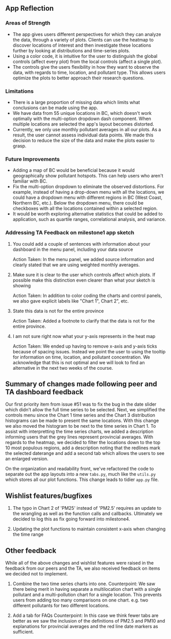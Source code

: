 ## App Reflection

### Areas of Strength
- The app gives users different perspectives for which they can analyze the data, through a variety of plots. Clients can use the heatmap to discover locations of interest and then investigate these locations further by looking at distributions and time-series plots.
- Using a color code, it is intuitive for the user to distinguish the global controls (affect every plot) from the local controls (affect a single plot).
- The controls give the users flexibility in how they want to observe the data, with regards to time, location, and pollutant type. This allows users optimize the plots to better approach their research questions.

### Limitations
- There is a large proportion of missing data which limits what conclusions can be made using the app.
- We have data from 55 unique locations in BC, which doesn't work optimally with the multi-option dropdown dash component. When multiple locations are selected the app's layout becomes distorted.
- Currently, we only use monthly pollutant averages in all our plots. As a result, the user cannot assess individual data points. We made this decision to reduce the size of the data and make the plots easier to grasp.

### Future Improvements
- Adding a map of BC would be beneficial because it would geographically show pollutant hotspots. This can help users who aren't familiar with BC.
- Fix the multi-option dropdown to eliminate the observed distortions. For example, instead of having a drop-down menu with all the locations, we could have a dropdown menu with different regions in BC (West Coast, Northern BC, etc.). Below the dropdown menu, there could be checkboxes with all the locations contained within a selected region.
- It would be worth exploring alternative statistics that could be added to application, such as quartile ranges, correlational analysis, and variance.

### Addressing TA Feedback on milestone1 app sketch

1. You could add a couple of sentences with information about your dashboard in the menu panel, including your data source

    Action Taken: In the menu panel, we added source information and clearly stated that we are using weighted monthly averages.

2. Make sure it is clear to the user which controls affect which plots. If possible make this distinction even clearer than what your sketch is showing

    Action Taken: In addition to color coding the charts and control panels, we also gave explicit labels like "Chart 1", Chart 2", etc.

3. State this data is not for the entire province

    Action Taken: Added a footnote to clarify that the data is not for the entire province.

4. I am not sure right now what your y-axis represents in the heat map

    Action Taken: We ended up having to remove x-axis and y-axis ticks because of spacing issues. Instead we point the user to using the tooltip for information on time, location, and pollutant concentration. We acknowledge that this is not optimal and we will look to find an alternative in the next two weeks of the course.
 

    
## Summary of changes made following peer and TA dashboard feedback

Our first priority item from issue #51 was to fix the bug in the date slider which didn't allow the full time series to be selected. Next, we simplified the controls menu since the Chart 1 time series and the Chart 3 distribution histograms can be made to present the same locations. With this change we also moved the histogram to be next to the time series in Chart 1. To assist with interpretting the time series charts, we added a description informing users that the grey lines represent provincial averages. With regards to the heatmap, we decided to filter the locations down to the top 10 most populous regions, add a description noting that the redlines mark the selected daterange and add a second tab which allows the users to see an enlarged version.

On the organization and readability front, we've refactored the code to separate out the app layouts into a new `tabs.py`, much like the `utils.py` which stores all our plot functions. This change leads to tidier `app.py` file. 


## Wishlist features/bugfixes

1. The typo in Chart 2 of 'PM25' instead of 'PM2.5' requires an update to the wrangling as well as the function calls and callbacks. Ultimately we decided to log this as fix going forward into milestone4. 

2. Updating the plot functions to maintain consistent x-axis when changing the time range


## Other feedback

While all of the above changes and wishlist features were raised in the feedback from our peers and the TA, we also received feedback on items we decided not to implement.

1. Combine the two time series charts into one.
    Counterpoint: We saw there being merit in having separate a multilocation chart with a single pollutant and a multi-pollution chart for a single location. This prevents users from adding too many comparisons on one chart. e.g. two different pollutants for two different locations. 
    
2. Add a tab for FAQs
    Counterpoint: In this case we think fewer tabs are better as we saw the inclusion of the definitions of PM2.5 and PM10 and explanations for provincial averages and the red line date markers as sufficient. 


